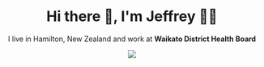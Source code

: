 <h1 align='center'> Hi there 👋, I'm Jeffrey  👩‍💻 </h1>

<p align='center'>
  I live in Hamilton, New Zealand and work at <b>Waikato District Health Board</b> 
</p>

<p align='center'>
  <a href="#"><img src="https://visitor-badge.glitch.me/badge?page_id=JeffreyJose29.Jeffreyjose29??style=for-the-badge&logo=appveyor"></a>
</p>
